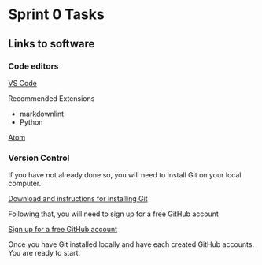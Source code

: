 # Sprint 0 Tasks #

## Links to software ##

### Code editors ###

[VS Code](https://code.visualstudio.com/download)

Recommended Extensions

- markdownlint
- Python

[Atom](https://atom.io/)

### Version Control ###

If you have not already done so, you will need to install Git on your local computer.

[Download and instructions for installing Git](https://git-scm.com/downloads)

Following that, you will need to sign up for a free GitHub account

[Sign up for a free GitHub account](https://github.com/)

Once you have Git installed locally and have each created GitHub accounts. You are ready to start.